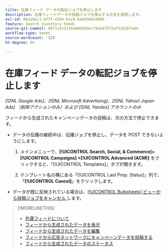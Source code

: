 ```yaml
---
title: 在庫フィード データの転記ジョブを停止します
description: 在庫フィードデータの投稿ジョブを停止する方法を説明します。
exl-id: 06a10ec1-bfff-4384-b1c8-ba6b504c6888
feature: Search Inventory Feeds
source-git-commit: d0f1c413134a0868ddec79ded7672af316267edd
workflow-type: tm+mt
source-wordcount: '125'
ht-degree: 0%

---
```


# 在庫フィード データの転記ジョブを停止します

*[!DNL Google Ads]、[!DNL Microsoft Advertising]、[!DNL Yahoo! Japan Ads] （削除アクションのみ）および [!DNL Yandex] アカウントのみ*

フィードから生成されたキャンペーンデータの投稿は、次の方法で停止できます。

* データの伝播の継続中は、伝播ジョブを停止し、データを POST できないようにします。

   1. メインメニューで、**[!UICONTROL Search, Social, & Commerce]> [!UICONTROL Campaigns] >[!UICONTROL Advanced (ACM)]** をクリックすると、「[!UICONTROL Templates]」タブが開きます。

   1. テンプレート名の横にある「[!UICONTROL Last Prop. Status]」列で、「**[!UICONTROL Cancel]**」をクリックします。

* データが既に反映されている場合は、[[!UICONTROL Bulksheets] ビューから投稿ジョブをキャンセル ](/help/search-social-commerce/campaign-management/bulksheets/bulksheet-stop-job.md) します。

>[!MORELIKETHIS]
>
>* [ 在庫フィードについて ](inventory-feeds-about.md)
>* [ フィードから生成されたデータを表示 ](propagated-data-view.md)
>* [ フィードから生成されたデータを編集 ](propagated-data-edit.md)
>* [ フィードから広告ネットワークにキャンペーンデータを投稿する ](propagated-data-post.md)
>* [ フィードから生成されたデータのステータス ](propagated-data-status.md)
